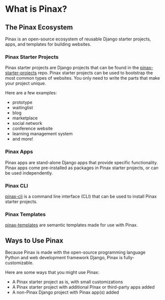 # What is Pinax?

## The Pinax Ecosystem

Pinax is an open-source ecosystem of reusable Django starter projects, apps, and templates for building websites.

### Pinax Starter Projects

Pinax starter projects are Django projects that can be found in the [pinax-starter-projects](https://github.com/pinax/pinax-starter-projects) repo. Pinax starter projects can be used to bootstrap the most common types of websites. You only need to write the parts that make your project unique.

Here are a few examples:
* prototype
* waitinglist
* blog
* marketplace
* social network
* conference website
* learning management system
* and more!

### Pinax Apps

Pinax apps are stand-alone Django apps that provide specific functionality. Pinax apps come pre-installed as packages in Pinax starter projects, or can be used independently.

### Pinax CLI

[pinax-cli](https://github.com/pinax/pinax-cli) is a command line interface (CLI) that can be used to install Pinax starter projects.

### Pinax Templates

[pinax-templates](https://github.com/pinax/pinax-templates) are semantic templates made for use with Pinax.

## Ways to Use Pinax

Because Pinax is made with the open-source programming language Python and web development framework Django, Pinax is fully-customizable. 

Here are some ways that you might use Pinax:
* A Pinax starter project as is, with small customizations
* A Pinax starter project with additional Pinax or third-party apps added
* A non-Pinax Django project with Pinax app(s) added

